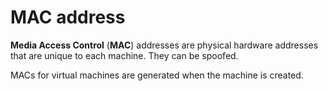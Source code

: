# MAC address

**Media Access Control** (**MAC**) addresses are physical hardware addresses
that are unique to each machine. They can be spoofed.

MACs for virtual machines are generated when the machine is created.
